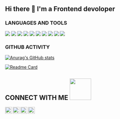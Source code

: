 
## Hi there 👋 I'm a Frontend devoloper 

### LANGUAGES AND TOOLS

[<img src="https://img.shields.io/badge/HTML5-Jade-orange"/>][mock]
[<img src="https://img.shields.io/badge/CSS3-SCSS-red"/>][mock]
[<img src="https://img.shields.io/badge/Bootstrap-AntDesign-0C6BFF"/>][mock]
[<img src="https://img.shields.io/badge/JavaScript-TypeScript-blue"/>][mock]
[<img src="https://img.shields.io/badge/React-Redux-blueviolet"/>][mock]
[<img src="https://img.shields.io/badge/React%20Native-NativeBase-50BFC3"/>][mock]
[<img src="https://img.shields.io/badge/jQuery-Ajax-yellow"/>][mock]
[<img src="https://img.shields.io/badge/Gulp-Webpack-rgb(82%2C153%2C200)"/>][mock]
[<img src="https://img.shields.io/badge/%20Wordpress-PHP-blueviolet"/>][mock]
[<img src="https://img.shields.io/badge/Python-Pip-green"/>][mock]

### GITHUB ACTIVITY
[![Anurag's GitHub stats](https://github-readme-stats.vercel.app/api?username=dogram99&theme=react&show_icons=true)](https://github.com/anuraghazra/github-readme-stats)

[![Readme Card](https://github-readme-stats.vercel.app/api/pin/?username=dogram99&repo=github-readme-stats)](https://github.com/anuraghazra/github-readme-stats)

## CONNECT WITH ME [<img width="70" src="https://camo.githubusercontent.com/be37cdc8f930300096c506ad4574eaae977c48fbb2705cfcb92f4eeab8282c7a/68747470733a2f2f6d656469612e67697068792e636f6d2f6d656469612f56674344417a634b767352364f4d307557672f67697068792e676966" />][mock]
[<img align="left" alt="vk" width="22px" src="https://user-images.githubusercontent.com/47212815/123818206-753c1a80-d901-11eb-96cf-bcf2478c9ab0.png" />][vk]
[<img align="left" alt="Instagram" width="22px" src="https://camo.githubusercontent.com/d4ca5fbd24cd5cb7b98bae7d77d6d6205769f1b9f27edeb40830115b9ca8c73d/68747470733a2f2f696d6167652e666c617469636f6e2e636f6d2f69636f6e732f7376672f323131312f323131313436332e737667" />][instagram]
[<img align="left" alt="telegram" width="22px" src="https://user-images.githubusercontent.com/47212815/123818893-07dcb980-d902-11eb-95d0-1a64484b47ec.png" />][telegram]
[<img align="left" alt="LinkedIn" width="22px" src="https://camo.githubusercontent.com/9ecda7af9f77f8a675ebf8b59b181a2e0fb2391e61c79393c69e1ac5eb6f36f5/68747470733a2f2f696d6167652e666c617469636f6e2e636f6d2f69636f6e732f7376672f3733332f3733333536312e737667" />][linkedin]

[instagram]: https://www.instagram.com/_rewq_99
[linkedin]: https://www.linkedin.com/in/anatoliy-kulishov-845392212
[vk]: https://vk.com/rewq_99
[telegram]: https://t.me/Rewq99
[mock]: #
